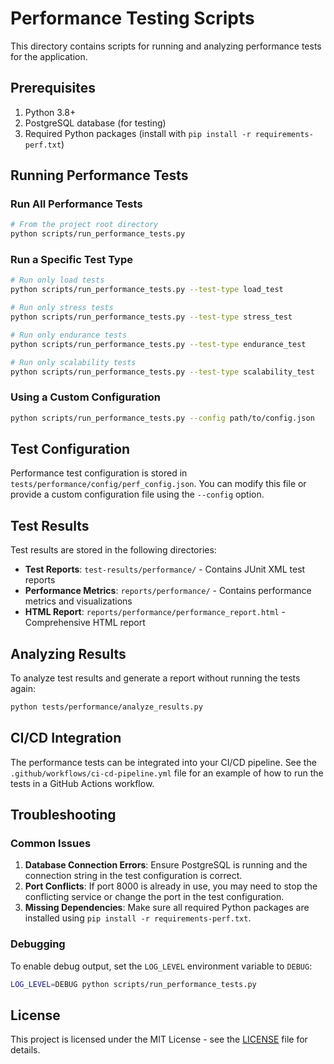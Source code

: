 # Performance Testing Scripts

This directory contains scripts for running and analyzing performance tests for the application.

## Prerequisites

1. Python 3.8+
2. PostgreSQL database (for testing)
3. Required Python packages (install with `pip install -r requirements-perf.txt`)

## Running Performance Tests

### Run All Performance Tests

```bash
# From the project root directory
python scripts/run_performance_tests.py
```

### Run a Specific Test Type

```bash
# Run only load tests
python scripts/run_performance_tests.py --test-type load_test

# Run only stress tests
python scripts/run_performance_tests.py --test-type stress_test

# Run only endurance tests
python scripts/run_performance_tests.py --test-type endurance_test

# Run only scalability tests
python scripts/run_performance_tests.py --test-type scalability_test
```

### Using a Custom Configuration

```bash
python scripts/run_performance_tests.py --config path/to/config.json
```

## Test Configuration

Performance test configuration is stored in `tests/performance/config/perf_config.json`. You can modify this file or provide a custom configuration file using the `--config` option.

## Test Results

Test results are stored in the following directories:

- **Test Reports**: `test-results/performance/` - Contains JUnit XML test reports
- **Performance Metrics**: `reports/performance/` - Contains performance metrics and visualizations
- **HTML Report**: `reports/performance/performance_report.html` - Comprehensive HTML report

## Analyzing Results

To analyze test results and generate a report without running the tests again:

```bash
python tests/performance/analyze_results.py
```

## CI/CD Integration

The performance tests can be integrated into your CI/CD pipeline. See the `.github/workflows/ci-cd-pipeline.yml` file for an example of how to run the tests in a GitHub Actions workflow.

## Troubleshooting

### Common Issues

1. **Database Connection Errors**: Ensure PostgreSQL is running and the connection string in the test configuration is correct.
2. **Port Conflicts**: If port 8000 is already in use, you may need to stop the conflicting service or change the port in the test configuration.
3. **Missing Dependencies**: Make sure all required Python packages are installed using `pip install -r requirements-perf.txt`.

### Debugging

To enable debug output, set the `LOG_LEVEL` environment variable to `DEBUG`:

```bash
LOG_LEVEL=DEBUG python scripts/run_performance_tests.py
```

## License

This project is licensed under the MIT License - see the [LICENSE](../LICENSE) file for details.
